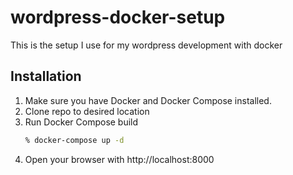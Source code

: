 # wordpress-docker-setup

This is the setup I use for my wordpress development with docker

## Installation

1. Make sure you have Docker and Docker Compose installed.
2. Clone repo to desired location
3. Run Docker Compose build
    ```zsh
    % docker-compose up -d
    ```
4. Open your browser with http://localhost:8000
